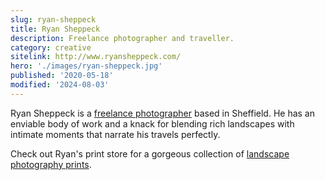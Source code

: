 ```yaml
---
slug: ryan-sheppeck
title: Ryan Sheppeck
description: Freelance photographer and traveller.
category: creative
sitelink: http://www.ryansheppeck.com/
hero: './images/ryan-sheppeck.jpg'
published: '2020-05-18'
modified: '2024-08-03'
---
```


<p>Ryan Sheppeck is a <a href="http://www.ryansheppeck.com/">freelance photographer</a> based in Sheffield. He has an enviable body of work and a knack for blending rich landscapes with intimate moments that narrate his travels perfectly.</p>
<p>Check out Ryan's print store for a gorgeous collection of <a href="http://www.ryansheppeck.com/prints">landscape photography prints</a>.</p>
